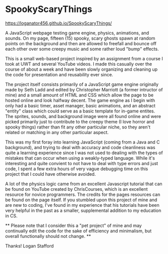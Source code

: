 # SpookyScaryThings

https://loganator456.github.io/SpookyScaryThings/

A JavaScript webpage testing game engine, physics, animations, and sounds. On my page, fifteen (15) spooky, scary ghosts spawn at random points on the background and then are allowed to freefall and bounce off each other over some creepy music and some rather loud "bump" effects.

This is a small web-based project inspired by an assignment from a course I took at UWT and several YouTube videos. I made this casually over the course of about a week and have been slowly organizing and cleaning up the code for presentation and reusability ever since.

The project itself consists primarily of a JavaScript game engine originally made by Seth Ladd and edited by Christopher Marriott (a former intructor of mine) and a small amount of HTML and CSS which allow the page to be hosted online and look halfway decent. The game engine as I begin with only had a basic timer, asset manager, basic animations, and an abstract "entity" class which could serve as a basic template for in-game entites. The sprites, sounds, and background image were all found online and were picked primarily just to contribute to the creepy theme (I love horror and spooky things) rather than fit any other particular niche, so they aren't related or matching in any other particular aspect.

This was my first foray into learning JavaScript (coming from a Java and C background), and trying to deal with accuracy and code cleanliness was quite a learning experience since I was not used to dealing with the types of mistakes that can occur when using a weakly-typed language. While it's interesting and quite convient to not have to deal with type errors and just code, I spent a few extra hours of very vague debugging time on this project that I could have otherwise avoided.

A lot of the physics logic came from an excellent Javascript tutorial that can be found on YouTube created by ChrisCourses, which is an excellent resource for novice programmers. The credits for the pages resources can be found on the page itself. If you stumbled upon this project of mine and are new to coding, I've found in my experience that his tutorials have been very helpful in the past as a smaller, supplemental addition to my education in CS.

** Please note that I consider this a "pet project" of mine and may continually edit the code for the sake of efficiency and minimalism, but overall functionally should not change. **

Thanks!
Logan Stafford